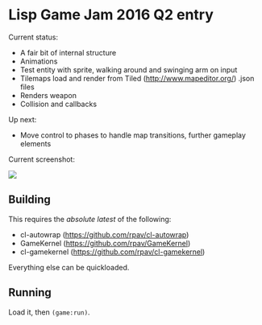 # Lisp Game Jam 2016 Q2 entry

Current status:

* A fair bit of internal structure
* Animations
* Test entity with sprite, walking around and swinging arm on input
* Tilemaps load and render from Tiled (http://www.mapeditor.org/) .json files
* Renders weapon
* Collision and callbacks

Up next:

* Move control to phases to handle map transitions, further gameplay
  elements

Current screenshot:

<img src="http://ogmo.mephle.net/lgj/current-20160502-1730.gif">

## Building

This requires the *absolute latest* of the following:

* cl-autowrap        (https://github.com/rpav/cl-autowrap)
* GameKernel         (https://github.com/rpav/GameKernel)
* cl-gamekernel      (https://github.com/rpav/cl-gamekernel)

Everything else can be quickloaded.

## Running

Load it, then `(game:run)`.
